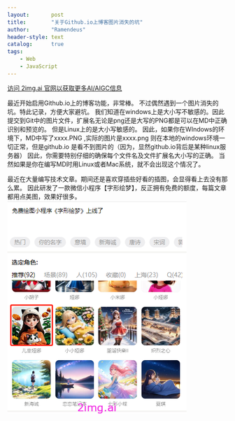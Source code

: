 ```yaml
---
layout:       post
title:        "关于Github.io上博客图片消失的坑"
author:       "Ramendeus"
header-style: text
catalog:      true
tags:
    - Web
    - JavaScript
---
```


[访问 2img.ai 官网以获取更多AI/AIGC信息](https://2img.ai)


最近开始启用Github.io上的博客功能，非常棒。
不过偶然遇到一个图片消失的坑。特此记录，方便大家避坑。
我们知道在windows上是大小写不敏感的。因此提交到Git中的图片文件，扩展名无论是png还是大写的PNG都是可以在MD中正确识别和预览的。
但是Linux上的是大小写敏感的。
因此，如果你在WIndows的环境下，MD中写了xxxx.PNG ,实际的图片是xxxx.png  则在本地的windows环境一切正常，但是github.io 是看不到图片的（因为，显然github.io背后是某种linux服务器）
因此，你需要特别仔细的确保每个文件名及文件扩展名大小写的正确。
当然如果是你在编写MD时用Linux或者Mac系统，就不会出现这个情况了。


最近在大量编写技术文章。期间还是喜欢穿插些好看的插图，会显得看上去没有那么累。
因此研发了一款微信小程序【字形绘梦】，反正拥有免费的额度，每篇文章都用点美图，效果好很多。
![](/img/20241231-2.png)